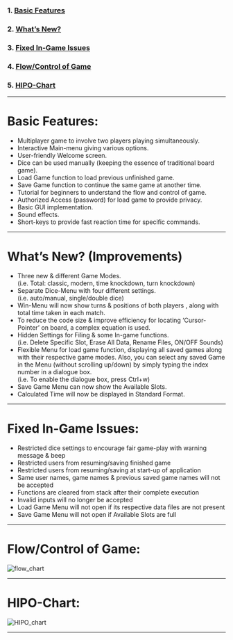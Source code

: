 ### 1. <a href="https://github.com/HypertextAssassin0273/ModernSnakesAndLadders-PF_PROJECT/blob/gh-pages/PROJECT_INFO.md#basic-features">Basic Features</a>
### 2. <a href="https://github.com/HypertextAssassin0273/ModernSnakesAndLadders-PF_PROJECT/blob/gh-pages/PROJECT_INFO.md#whats-new-improvements">What’s New?</a>
### 3. <a href="https://github.com/HypertextAssassin0273/ModernSnakesAndLadders-PF_PROJECT/blob/gh-pages/PROJECT_INFO.md#fixed-in-game-issues">Fixed In-Game Issues</a>
### 4. <a href="https://github.com/HypertextAssassin0273/ModernSnakesAndLadders-PF_PROJECT/blob/gh-pages/PROJECT_INFO.md#flowcontrol-of-game">Flow/Control of Game</a>
### 5. <a href="https://github.com/HypertextAssassin0273/ModernSnakesAndLadders-PF_PROJECT/blob/gh-pages/PROJECT_INFO.md#hipo-chart">HIPO-Chart</a>

---

# Basic Features:
- Multiplayer game to involve two players playing simultaneously.
- Interactive Main-menu giving various options.
- User-friendly Welcome screen.
- Dice can be used manually (keeping the essence of traditional board game).
- Load Game function to load previous unfinished game.
- Save Game function to continue the same game at another time.
- Tutorial for beginners to understand the flow and control of game. 
- Authorized Access (password) for load game to provide privacy.
- Basic GUI implementation.
- Sound effects.
- Short-keys to provide fast reaction time for specific commands.

---

# What’s New? (Improvements)
- Three new & different Game Modes.\
    (i.e. Total: classic, modern, time knockdown, turn knockdown)
- Separate Dice-Menu with four different settings.\
    (i.e. auto/manual, single/double dice)
- Win-Menu will now show turns & positions of both players , along with total time taken in each match.
- To reduce the code size & improve efficiency for locating ‘Cursor-Pointer’ on board, a complex equation is used.
- Hidden Settings for Filing & some In-game functions.\
    (i.e. Delete Specific Slot, Erase All Data, Rename Files, ON/OFF Sounds)
- Flexible Menu for load game function, displaying all saved games along with their respective game modes. Also, you can select any saved Game in the Menu (without scrolling up/down) by simply typing the index number in a dialogue box.\
    (i.e. To enable the dialogue box, press Ctrl+w)
- Save Game Menu can now show the Available Slots.
- Calculated Time will now be displayed in Standard Format.

---

# Fixed In-Game Issues:
- Restricted dice settings to encourage fair game-play with warning message & beep
- Restricted users from resuming/saving finished game 
- Restricted users from resuming/saving at start-up of application
- Same user names, game names & previous saved game names will not be accepted
- Functions are cleared from stack after their complete execution
- Invalid inputs will no longer be accepted
- Load Game Menu will not open if its respective data files are not present
- Save Game Menu will not open if Available Slots are full

---

# Flow/Control of Game:
![flow_chart](https://user-images.githubusercontent.com/66676402/88355997-dbc6c900-cd7f-11ea-89f4-51bfe29051db.png)

---

# HIPO-Chart:
![HIPO_chart](https://user-images.githubusercontent.com/66676402/88356008-e08b7d00-cd7f-11ea-9814-4d16efeb91f7.png)

---

